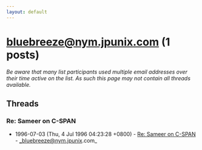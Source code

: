 ```yaml
---
layout: default
---
```


# bluebreeze@nym.jpunix.com (1 posts)

_Be aware that many list participants used multiple email addresses over their time active on the list. As such this page may not contain all threads available._

## Threads

### Re: Sameer on C-SPAN
+ 1996-07-03 (Thu, 4 Jul 1996 04:23:28 +0800) - [Re: Sameer on C-SPAN](/archive/1996/07/0b4f3a5e25af4dd2f20438efbb88a8ee39f74eb24aa8bfd1eafe9fdcc08db506) - _bluebreeze@nym.jpunix.com_

